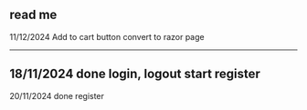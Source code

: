 read me
--------------
11/12/2024
Add to cart button
convert to razor page

--------------
18/11/2024
done login, logout
start register
---------------
20/11/2024
done register